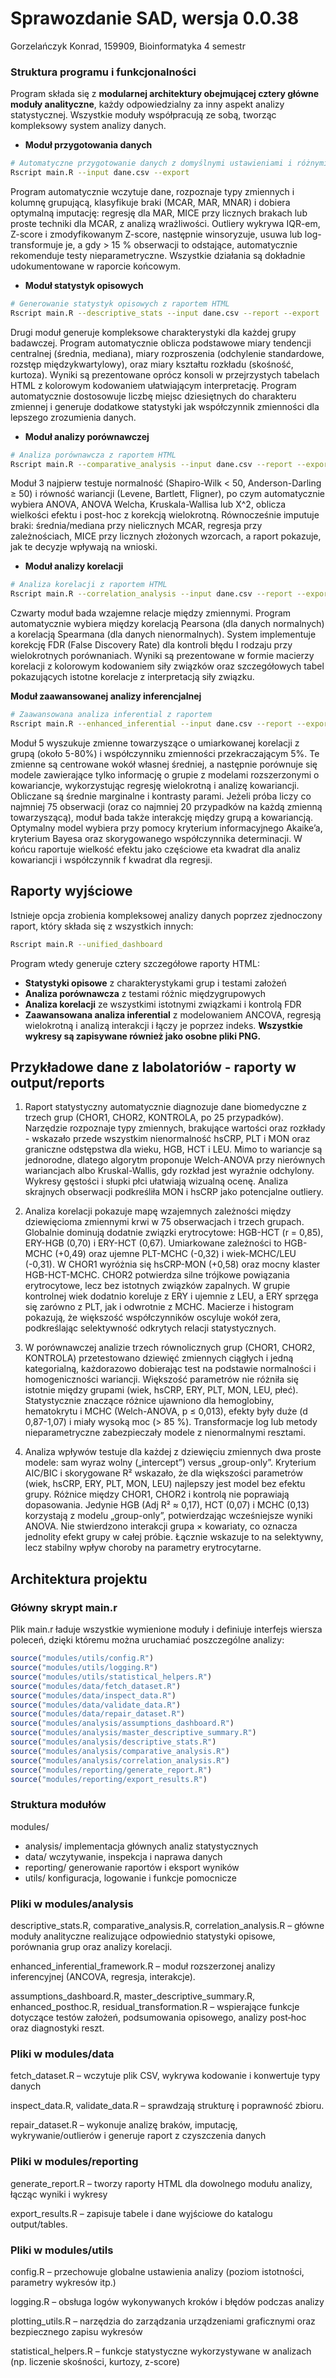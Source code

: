 # Sprawozdanie SAD, wersja 0.0.38
Gorzelańczyk Konrad, 159909, Bioinformatyka 4 semestr

### Struktura programu i funkcjonalności

Program składa się z **modularnej architektury obejmującej cztery główne moduły analityczne**, każdy odpowiedzialny za inny aspekt analizy statystycznej. Wszystkie moduły współpracują ze sobą, tworząc kompleksowy system analizy danych.

- **Moduł przygotowania danych**
```bash
# Automatyczne przygotowanie danych z domyślnymi ustawieniami i różnymi plikami wejściowymi
Rscript main.R --input dane.csv --export
```
Program automatycznie wczytuje dane, rozpoznaje typy zmiennych i kolumnę grupującą, klasyfikuje braki (MCAR, MAR, MNAR) i dobiera optymalną imputację: regresję dla MAR, MICE przy licznych brakach lub proste techniki dla MCAR, z analizą wrażliwości. Outliery wykrywa IQR-em, Z-score i zmodyfikowanym Z-score, następnie winsoryzuje, usuwa lub log-transformuje je, a gdy > 15 % obserwacji to odstające, automatycznie rekomenduje testy nieparametryczne. Wszystkie działania są dokładnie udokumentowane w raporcie końcowym.

- **Moduł statystyk opisowych**
```bash
# Generowanie statystyk opisowych z raportem HTML
Rscript main.R --descriptive_stats --input dane.csv --report --export
```
Drugi moduł generuje kompleksowe charakterystyki dla każdej grupy badawczej. Program automatycznie oblicza podstawowe miary tendencji centralnej (średnia, mediana), miary rozproszenia (odchylenie standardowe, rozstęp międzykwartylowy), oraz miary kształtu rozkładu (skośność, kurtoza). Wyniki są prezentowane oprócz konsoli w przejrzystych tabelach HTML z kolorowym kodowaniem ułatwiającym interpretację. Program automatycznie dostosowuje liczbę miejsc dziesiętnych do charakteru zmiennej i generuje dodatkowe statystyki jak współczynnik zmienności dla lepszego zrozumienia danych.

- **Moduł analizy porównawczej**
```bash
# Analiza porównawcza z raportem HTML
Rscript main.R --comparative_analysis --input dane.csv --report --export
```
Moduł 3 najpierw testuje normalność (Shapiro-Wilk < 50, Anderson-Darling ≥ 50) i równość wariancji (Levene, Bartlett, Fligner), po czym automatycznie wybiera ANOVA, ANOVA Welcha, Kruskala-Wallisa lub X^2, oblicza wielkości efektu i post-hoc z korekcją wielokrotną. Równocześnie imputuje braki: średnia/mediana przy nielicznych MCAR, regresja przy zależnościach, MICE przy licznych złożonych wzorcach, a raport pokazuje, jak te decyzje wpływają na wnioski.

- **Moduł analizy korelacji**
```bash
# Analiza korelacji z raportem HTML
Rscript main.R --correlation_analysis --input dane.csv --report --export
```
Czwarty moduł bada wzajemne relacje między zmiennymi. Program automatycznie wybiera między korelacją Pearsona (dla danych normalnych) a korelacją Spearmana (dla danych nienormalnych). System implementuje korekcję FDR (False Discovery Rate) dla kontroli błędu I rodzaju przy wielokrotnych porównaniach. Wyniki są prezentowane w formie macierzy korelacji z kolorowym kodowaniem siły związków oraz szczegółowych tabel pokazujących istotne korelacje z interpretacją siły związku.



**Moduł zaawansowanej analizy inferencjalnej** 
```bash
# Zaawansowana analiza inferential z raportem
Rscript main.R --enhanced_inferential --input dane.csv --report --export
```
Moduł 5 wyszukuje zmienne towarzyszące o umiarkowanej korelacji z grupą (około 5-80%) i współczynniku zmienności przekraczającym 5%. Te zmienne są centrowane wokół własnej średniej, a następnie porównuje się modele zawierające tylko informację o grupie z modelami rozszerzonymi o kowariancje, wykorzystując regresję wielokrotną i analizę kowariancji. Obliczane są średnie marginalne i kontrasty parami. Jeżeli próba liczy co najmniej 75 obserwacji (oraz co najmniej 20 przypadków na każdą zmienną towarzyszącą), moduł bada także interakcję między grupą a kowariancją. Optymalny model wybiera przy pomocy kryterium informacyjnego Akaike’a, kryterium Bayesa oraz skorygowanego współczynnika determinacji. W końcu raportuje wielkość efektu jako częściowe eta kwadrat dla analiz kowariancji i współczynnik f kwadrat dla regresji.
## Raporty wyjściowe

Istnieje opcja zrobienia kompleksowej analizy danych poprzez zjednoczony raport, który składa się z wszystkich innych:
```bash
Rscript main.R --unified_dashboard
```

Program wtedy generuje cztery szczegółowe raporty HTML:
- **Statystyki opisowe** z charakterystykami grup i testami założeń
- **Analiza porównawcza** z testami różnic międzygrupowych 
- **Analiza korelacji** ze wszystkimi istotnymi związkami i kontrolą FDR
- **Zaawansowana analiza inferential** z modelowaniem ANCOVA, regresją wielokrotną i analizą interakcji
i łączy je poprzez indeks. **Wszystkie wykresy są zapisywane również jako osobne pliki PNG.**

## Przykładowe dane z labolatoriów - raporty w output/reports
1. Raport statystyczny automatycznie diagnozuje dane biomedyczne z trzech grup (CHOR1, CHOR2, KONTROLA, po 25 przypadków). Narzędzie rozpoznaje typy zmiennych, brakujące wartości oraz rozkłady - wskazało przede wszystkim nienormalność hsCRP, PLT i MON oraz graniczne odstępstwa dla wieku, HGB, HCT i LEU. Mimo to wariancje są jednorodne, dlatego algorytm proponuje Welch-ANOVA przy nierównych wariancjach albo Kruskal-Wallis, gdy rozkład jest wyraźnie odchylony. Wykresy gęstości i słupki płci ułatwiają wizualną ocenę. Analiza skrajnych obserwacji podkreśliła MON i hsCRP jako potencjalne outliery.


2. Analiza korelacji pokazuje mapę wzajemnych zależności między dziewięcioma zmiennymi krwi w 75 obserwacjach i trzech grupach. Globalnie dominują dodatnie związki erytrocytowe: HGB-HCT (r = 0,85), ERY-HGB (0,70) i ERY-HCT (0,67). Umiarkowane zależności to HGB-MCHC (+0,49) oraz ujemne PLT-MCHC (-0,32) i wiek-MCHC/LEU (-0,31). W CHOR1 wyróżnia się hsCRP-MON (+0,58) oraz mocny klaster HGB-HCT-MCHC. CHOR2 potwierdza silne trójkowe powiązania erytrocytowe, lecz bez istotnych związków zapalnych. W grupie kontrolnej wiek dodatnio koreluje z ERY i ujemnie z LEU, a ERY sprzęga się zarówno z PLT, jak i odwrotnie z MCHC. Macierze i histogram pokazują, że większość współczynników oscyluje wokół zera, podkreślając selektywność odkrytych relacji statystycznych.


3. W porównawczej analizie trzech równolicznych grup (CHOR1, CHOR2, KONTROLA) przetestowano dziewięć zmiennych ciągłych i jedną kategorialną, każdorazowo dobierając test na podstawie normalności i homogeniczności wariancji. Większość parametrów nie różniła się istotnie między grupami (wiek, hsCRP, ERY, PLT, MON, LEU, płeć). Statystycznie znaczące różnice ujawniono dla hemoglobiny, hematokrytu i MCHC (Welch-ANOVA, p ≤ 0,013), efekty były duże (d 0,87-1,07) i miały wysoką moc (> 85 %). Transformacje log lub metody nieparametryczne zabezpieczały modele z nienormalnymi resztami.

4. Analiza wpływów testuje dla każdej z dziewięciu zmiennych dwa proste modele: sam wyraz wolny („intercept”) versus „group-only”. Kryterium AIC/BIC i skorygowane R² wskazało, że dla większości parametrów (wiek, hsCRP, ERY, PLT, MON, LEU) najlepszy jest model bez efektu grupy. Różnice między CHOR1, CHOR2 i kontrolą nie poprawiają dopasowania. Jedynie HGB (Adj R² $\approx$ 0,17), HCT (0,07) i MCHC (0,13) korzystają z modelu „group-only”, potwierdzając wcześniejsze wyniki ANOVA. Nie stwierdzono interakcji grupa $\times$ kowariaty, co oznacza jednolity efekt grupy w całej próbie. Łącznie wskazuje to na selektywny, lecz stabilny wpływ choroby na parametry erytrocytarne.


## Architektura projektu

### Główny skrypt main.r

Plik main.r ładuje wszystkie wymienione moduły i definiuje interfejs wiersza poleceń, dzięki któremu można uruchamiać poszczególne analizy:

```R
source("modules/utils/config.R")
source("modules/utils/logging.R")
source("modules/utils/statistical_helpers.R")
source("modules/data/fetch_dataset.R")
source("modules/data/inspect_data.R")
source("modules/data/validate_data.R")
source("modules/data/repair_dataset.R")
source("modules/analysis/assumptions_dashboard.R")
source("modules/analysis/master_descriptive_summary.R")
source("modules/analysis/descriptive_stats.R")
source("modules/analysis/comparative_analysis.R")
source("modules/analysis/correlation_analysis.R")
source("modules/reporting/generate_report.R")
source("modules/reporting/export_results.R")
```


### Struktura modułów

modules/
- analysis/     implementacja głównych analiz statystycznych
- data/         wczytywanie, inspekcja i naprawa danych
- reporting/    generowanie raportów i eksport wyników
- utils/        konfiguracja, logowanie i funkcje pomocnicze


### Pliki w modules/analysis
descriptive_stats.R, comparative_analysis.R, correlation_analysis.R – główne moduły analityczne realizujące odpowiednio statystyki opisowe, porównania grup oraz analizy korelacji.

enhanced_inferential_framework.R – moduł rozszerzonej analizy inferencyjnej (ANCOVA, regresja, interakcje).

assumptions_dashboard.R, master_descriptive_summary.R, enhanced_posthoc.R, residual_transformation.R – wspierające funkcje dotyczące testów założeń, podsumowania opisowego, analizy post‑hoc oraz diagnostyki reszt.

### Pliki w modules/data
fetch_dataset.R – wczytuje plik CSV, wykrywa kodowanie i konwertuje typy danych

inspect_data.R, validate_data.R – sprawdzają strukturę i poprawność zbioru.

repair_dataset.R – wykonuje analizę braków, imputację, wykrywanie/outlierów i generuje raport z czyszczenia danych

### Pliki w modules/reporting
generate_report.R – tworzy raporty HTML dla dowolnego modułu analizy, łącząc wyniki i wykresy

export_results.R – zapisuje tabele i dane wyjściowe do katalogu output/tables.

### Pliki w modules/utils
config.R – przechowuje globalne ustawienia analizy (poziom istotności, parametry wykresów itp.)

logging.R – obsługa logów wykonywanych kroków i błędów podczas analizy

plotting_utils.R – narzędzia do zarządzania urządzeniami graficznymi oraz bezpiecznego zapisu wykresów

statistical_helpers.R – funkcje statystyczne wykorzystywane w analizach (np. liczenie skośności, kurtozy, z-score)
